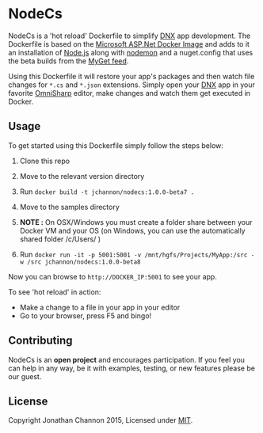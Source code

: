 # NodeCs

NodeCs is a 'hot reload' Dockerfile to simplify [DNX][] app development. The Dockerfile is based on the
[Microsoft ASP.Net Docker Image][] and adds to it an installation of [Node.js][] along with [nodemon][] and a
nuget.config that uses the beta builds from the [MyGet feed][].

Using this Dockerfile it will restore your app's packages and then watch file changes for `*.cs` and
`*.json` extensions. Simply open your [DNX][] app in your favorite [OmniSharp][] editor, make changes
and watch them get executed in Docker.

## Usage
To get started using this Dockerfile simply follow the steps below:



1. Clone this repo

2. Move to the relevant version directory

3. Run `docker build -t jchannon/nodecs:1.0.0-beta7 .`

4. Move to the samples directory

5. __NOTE :__ On OSX/Windows you must create a folder share between your Docker VM and your OS
(on Windows, you can use the automatically shared folder /c/Users/ )

6. Run `docker run -it -p 5001:5001 -v /mnt/hgfs/Projects/MyApp:/src -w /src jchannon/nodecs:1.0.0-beta8`

Now you can browse to `http://DOCKER_IP:5001` to see your app.

To see 'hot reload' in action:

- Make a change to a file in your app in your editor
- Go to your browser, press F5 and bingo!

## Contributing
NodeCs is an __open project__ and encourages participation. If you feel you can help in any way, be
it with examples, testing, or new features please be our guest.

## License

Copyright Jonathan Channon 2015, Licensed under [MIT][].

[MIT]: ./LICENSE
[DNX]: https://github.com/aspnet/dnx
[Node.js]: https://github.com/nodejs/node
[OmniSharp]: http://www.omnisharp.net/
[nodemon]: https://github.com/remy/nodemon
[MyGet feed]: https://www.myget.org/gallery/aspnetvnext
[Microsoft ASP.Net Docker Image]: https://github.com/aspnet/aspnet-docker
